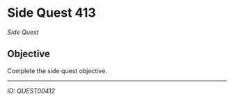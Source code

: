 # Side Quest 413

*Side Quest*

## Objective
Complete the side quest objective.

---
*ID: QUEST00412*
